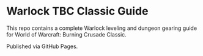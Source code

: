 
# Warlock TBC Classic Guide

This repo contains a complete Warlock leveling and dungeon gearing guide for World of Warcraft: Burning Crusade Classic.

Published via GitHub Pages.
